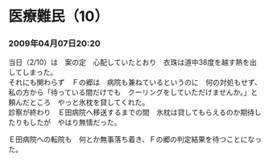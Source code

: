 # 医療難民（10）
### 2009年04月07日20:20

当日（2/10）は　案の定　心配していたとおり　衣珠は道中38度を越す熱を出してしまった。  
それにも関わらず　Ｆの郷は　病院も兼ねているというのに　何の対処もせず、私の方から「待っている間だけでも　クーリングをしていただけませんか。」と頼んだところ　やっと氷枕を貸してくれた。  
診察が終わり　Ｅ田病院へ移送するまでの間　氷枕は貸してもらえるのか期待したりもしたが　やはり無情だった。

Ｅ田病院への転院も　何とか無事落ち着き、Ｆの郷の判定結果を待つことになった。